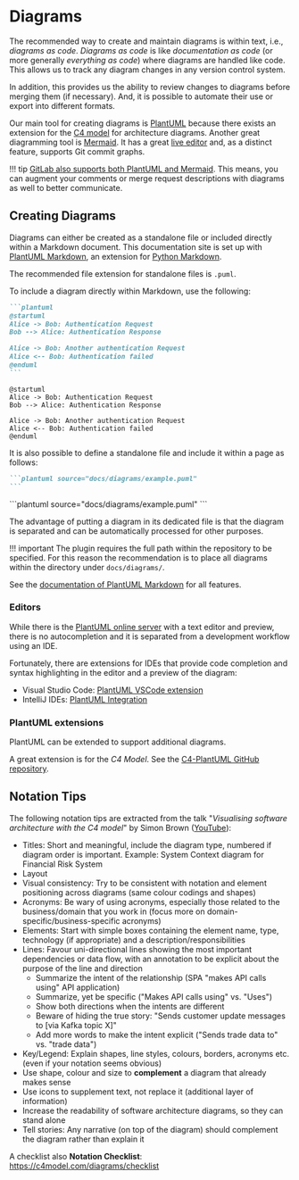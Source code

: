 <!--
SPDX-FileCopyrightText: Copyright (C) 2023 Opal Health Informatics Group at the Research Institute of the McGill University Health Centre <john.kildea@mcgill.ca>

SPDX-License-Identifier: CC-BY-SA-4.0
-->

# Diagrams

The recommended way to create and maintain diagrams is within text, i.e., *diagrams as code*.
*Diagrams as code* is like *documentation as code* (or more generally *everything as code*) where diagrams are handled like code.
This allows us to track any diagram changes in any version control system.

In addition, this provides us the ability to review changes to diagrams before merging them (if necessary).
And, it is possible to automate their use or export into different formats.

Our main tool for creating diagrams is [PlantUML](https://plantuml.com) because there exists an extension for the [C4 model](https://c4model.com) for architecture diagrams.
Another great diagramming tool is [Mermaid](https://mermaid.js.org/).
It has a great [live editor](https://mermaid.live) and, as a distinct feature, supports Git commit graphs.

!!! tip
    [GitLab also supports both PlantUML and Mermaid](https://docs.gitlab.com/ee/user/markdown.html#diagrams-and-flowcharts).
    This means, you can augment your comments or merge request descriptions with diagrams as well to better communicate.

## Creating Diagrams

Diagrams can either be created as a standalone file or included directly within a Markdown document.
This documentation site is set up with [PlantUML Markdown](https://github.com/mikitex70/plantuml-markdown), an extension for [Python Markdown](https://python-markdown.github.io/).

The recommended file extension for standalone files is `.puml`.

To include a diagram directly within Markdown, use the following:

``````markdown
```plantuml
@startuml
Alice -> Bob: Authentication Request
Bob --> Alice: Authentication Response

Alice -> Bob: Another authentication Request
Alice <-- Bob: Authentication failed
@enduml
```
``````

<div class="result" markdown>

```plantuml
@startuml
Alice -> Bob: Authentication Request
Bob --> Alice: Authentication Response

Alice -> Bob: Another authentication Request
Alice <-- Bob: Authentication failed
@enduml
```

</div>

It is also possible to define a standalone file and include it within a page as follows:

``````markdown
```plantuml source="docs/diagrams/example.puml"
```
``````

<div class="result" markdown>
```plantuml source="docs/diagrams/example.puml"
```
</div>

The advantage of putting a diagram in its dedicated file is that the diagram is separated and can be automatically processed for other purposes.

!!! important
    The plugin requires the full path within the repository to be specified.
    For this reason the recommendation is to place all diagrams within the directory under `docs/diagrams/`.

See the [documentation of PlantUML Markdown](https://github.com/mikitex70/plantuml-markdown#introduction) for all features.

### Editors

While there is the [PlantUML online server](http://www.plantuml.com/plantuml/) with a text editor and preview, there is no autocompletion and it is separated from a development workflow using an IDE.

Fortunately, there are extensions for IDEs that provide code completion and syntax highlighting in the editor and a preview of the diagram:

* Visual Studio Code: [PlantUML VSCode extension](https://marketplace.visualstudio.com/items?itemName=jebbs.plantuml)
* IntelliJ IDEs: [PlantUML Integration](https://plugins.jetbrains.com/plugin/7017-plantuml-integration)

### PlantUML extensions

PlantUML can be extended to support additional diagrams.

A great extension is for the *C4 Model*.
See the [C4-PlantUML GitHub repository](https://github.com/plantuml-stdlib/C4-PlantUML).

## Notation Tips

The following notation tips are extracted from the talk "*Visualising software architecture with the C4 model*" by Simon Brown ([YouTube](https://www.youtube.com/watch?v=x2-rSnhpw0g&t=1219s)):

* Titles: Short and meaningful, include the diagram type, numbered if diagram order is important.
  Example: System Context diagram for Financial Risk System
* Layout
* Visual consistency: Try to be consistent with notation and element positioning across diagrams (same colour codings and shapes)
* Acronyms: Be wary of using acronyms, especially those related to the business/domain that you work in (focus more on domain-specific/business-specific acronyms)
* Elements: Start with simple boxes containing the element name, type, technology (if appropriate) and a description/responsibilities
* Lines: Favour uni-directional lines showing the most important dependencies or data flow, with an annotation to be explicit about the purpose of the line and direction
    * Summarize the intent of the relationship (SPA "makes API calls using" API application)
    * Summarize, yet be specific ("Makes API calls using" vs. "Uses")
    * Show both directions when the intents are different
    * Beware of hiding the true story: "Sends customer update messages to [via Kafka topic X]"
    * Add more words to make the intent explicit ("Sends trade data to" vs. "trade data")
* Key/Legend: Explain shapes, line styles, colours, borders, acronyms etc. (even if your notation seems obvious)
* Use shape, colour and size to **complement** a diagram that already makes sense
* Use icons to supplement text, not replace it (additional layer of information)
* Increase the readability of software architecture diagrams, so they can stand alone
* Tell stories: Any narrative (on top of the diagram) should complement the diagram rather than explain it

A checklist also
**Notation Checklist**: https://c4model.com/diagrams/checklist
